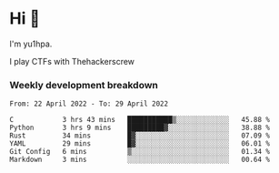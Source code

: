 # Hi 👋

I'm yu1hpa.

I play CTFs with Thehackerscrew

### Weekly development breakdown

<!--START_SECTION:waka-->

```text
From: 22 April 2022 - To: 29 April 2022

C            3 hrs 43 mins   ███████████▒░░░░░░░░░░░░░   45.88 %
Python       3 hrs 9 mins    █████████▓░░░░░░░░░░░░░░░   38.88 %
Rust         34 mins         █▓░░░░░░░░░░░░░░░░░░░░░░░   07.09 %
YAML         29 mins         █▓░░░░░░░░░░░░░░░░░░░░░░░   06.01 %
Git Config   6 mins          ▒░░░░░░░░░░░░░░░░░░░░░░░░   01.34 %
Markdown     3 mins          ░░░░░░░░░░░░░░░░░░░░░░░░░   00.64 %
```

<!--END_SECTION:waka-->

